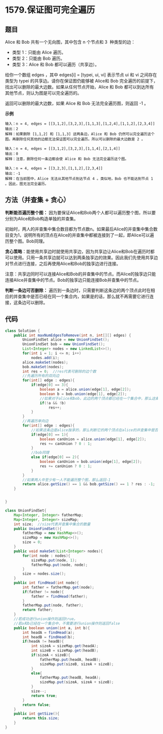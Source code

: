 # 1579.保证图可完全遍历

## 题目
Alice 和 Bob 共有一个无向图，其中包含 n 个节点和 3  种类型的边：

* 类型 1：只能由 Alice 遍历。
* 类型 2：只能由 Bob 遍历。
* 类型 3：Alice 和 Bob 都可以遍历（共享边）。

给你一个数组 edges ，其中 edges[i] = [typei, ui, vi] 表示节点 ui 和 vi 之间存在类型为 typei 的共享边。请你在保证图仍能够被 Alice和 Bob 完全遍历的前提下，找出可以删除的最大边数。如果从任何节点开始，Alice 和 Bob 都可以到达所有其他节点，则认为图是可以完全遍历的。

返回可以删除的最大边数，如果 Alice 和 Bob 无法完全遍历图，则返回 -1 。

**示例**

    输入：n = 4, edges = [[3,1,2],[3,2,3],[1,1,3],[1,2,4],[1,1,2],[2,3,4]]
    输出：2
    解释：如果删除 [1,1,2] 和 [1,1,3] 这两条边，Alice 和 Bob 仍然可以完全遍历这个图。再删除任何其他的边都无法保证图可以完全遍历。所以可以删除的最大边数是 2 。

    输入：n = 4, edges = [[3,1,2],[3,2,3],[1,1,4],[2,1,4]]
    输出：0
    解释：注意，删除任何一条边都会使 Alice 和 Bob 无法完全遍历这个图。

    输入：n = 4, edges = [[3,2,3],[1,1,2],[2,3,4]]
    输出：-1
    解释：在当前图中，Alice 无法从其他节点到达节点 4 。类似地，Bob 也不能达到节点 1 。因此，图无法完全遍历。

## 方法（并查集 + 贪心）
**判断能否遍历整个图：**
因为要保证Alice和Bob两个人都可以遍历整个图，所以要分别为Alice和Bob构造单独的并查集。

初始时，两人的并查集中集合数目都为节点数n。如果最后Alice的并查集中集合数目变为1，说明所有的顶点在Alice的并查集中都被连接到了一起，即Alice可以遍历整个图。Bob同理。


**贪心策略**：能使用共享边时就使用共享边，因为共享边让Alice和Bob在遍历时都可以使用。只用一条共享边就可以达到两条独享边的效果。因此我们先使用共享边对节点进行连接，之后再使用Alice和Bob的独享边进行连接。

注意：共享边同时可以连接Alice和Bob的并查集中的节点。而Alice的独享边只能连接Alice并查集中的节点。Bob的独享边只能连接Bob并查集中的节点。

**判断一条边可否删除：**
遍历到一条边时，只需要判断这条边的两个顶点此时在相应的并查集中是否已经在同一个集合内，如果是的话，那么就不再需要它进行连接，这条边可以删除。

## 代码
```java
class Solution {
    public int maxNumEdgesToRemove(int n, int[][] edges) {
        UnionFindSet alice = new UnionFindSet();
        UnionFindSet bob = new UnionFindSet();
        List<Integer> nodes = new LinkedList<>();
        for(int i = 1; i <= n; i++)
            nodes.add(i);
        alice.makeSet(nodes);
        bob.makeSet(nodes);
        int res = 0;  //res代表可删除的边个数
        //先遍历所有的双向边
        for(int[] edge : edges){
            if(edge[0] == 3){
                boolean a = alice.union(edge[1], edge[2]);
                boolean b = bob.union(edge[1], edge[2]);
                //如果对于alice和bob，此边的两个顶点都已经在一个集合中，那么这条共享边可以删除
                if(!a && !b)
                    res++;
            }
        }
        //再遍历单向边
        for(int[] edge : edges){
            //如果这条边是alice独享的，那么判断它的两个顶点在alice的并查集中是否已在一个集合中，若是，则可删除
            if(edge[0] == 1){
                boolean canUnion = alice.union(edge[1], edge[2]);
                res += canUnion ? 0 : 1;
            }
            //bob同理
            else if(edge[0] == 2){
                boolean canUnion = bob.union(edge[1], edge[2]);
                res += canUnion ? 0 : 1;
            }
        }
        //如果两人中至少有一人不能遍历整个图，那么返回-1
        return alice.getSize() == 1 && bob.getSize() == 1 ? res : -1;
    }


}

class UnionFindSet{
    Map<Integer, Integer> fatherMap;
    Map<Integer, Integer> sizeMap;
    int size;  //size代表并查集中集合的数量
    public UnionFindSet(){
        fatherMap = new HashMap<>();
        sizeMap = new HashMap<>();
        size = 0;
    }
    public void makeSet(List<Integer> nodes){
        for(int node : nodes){
            sizeMap.put(node, 1);
            fatherMap.put(node, node);
        }
        size = nodes.size();
    }
    public int findHead(int node){
        int father = fatherMap.get(node);
        if(father != node){
            father = findHead(father);
        }
        fatherMap.put(node, father);
        return father;
    }
    //若成功进行union操作则返回true。
    //若a和b已经在一个集合中，不需要进行union操作则返回false
    public boolean union(int a, int b){
        int headA = findHead(a);
        int headB = findHead(b);
        if(headA != headB){
            int sizeA = sizeMap.get(headA);
            int sizeB = sizeMap.get(headB);
            if(sizeA < sizeB){
                fatherMap.put(headA, headB);
                sizeMap.put(sizeB, sizeA + sizeB);
            }
            else{
                fatherMap.put(headB, headA);
                sizeMap.put(sizeA, sizeA + sizeB);
            }
            size--;
            return true;
        }
        return false;
    }
    public int getSize(){
        return this.size;
    }
}
```


